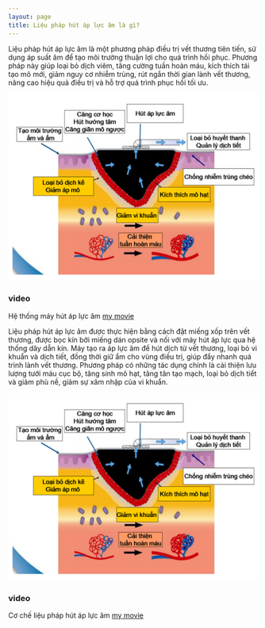 ```yaml
---
layout: page
title: Liệu pháp hút áp lực âm là gì?
---
```


Liệu pháp hút áp lực âm là một phương pháp điều trị vết thương tiên tiến, sử dụng áp suất âm để tạo môi trường thuận lợi cho quá trình hồi phục. 
Phương pháp này giúp loại bỏ dịch viêm, tăng cường tuần hoàn máu, kích thích tái tạo mô mới, giảm nguy cơ nhiễm trùng, rút ngắn thời gian lành vết thương, nâng cao hiệu quả điều trị và hỗ trợ quá trình phục hồi tối ưu.

![Cơ chế](/assets/img/coche.png)

### video

Hệ thống máy hút áp lực âm [my movie](https://www.youtube.com/watch?v=dUmmuYnekzc)

Liệu pháp hút áp lực âm được thực hiện bằng cách đặt miếng xốp trên vết thương, được bọc kín bởi miếng dán opsite và nối với máy hút áp lực qua hệ thống dây dẫn kín. 
Máy tạo ra áp lực âm để hút dịch từ vết thương, loại bỏ vi khuẩn và dịch tiết, đồng thời giữ ẩm cho vùng điều trị, giúp đẩy nhanh quá trình lành vết thương.
Phương pháp có những tác dụng chính là cải thiện lưu lượng tưới máu cục bộ, tăng sinh mô hạt, tăng tân tạo mạch, loại bỏ dịch tiết và giảm phù nề, giảm sự xâm nhập của vi khuẩn.

![Cơ chế](/assets/img/coche.png)

### video

Cơ chế liệu pháp hút áp lực âm [my movie](https://www.youtube.com/watch?v=cnkhLMQJUPw)

